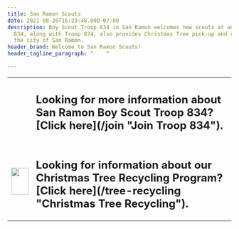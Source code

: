 ```yaml
---
title: San Ramon Scouts
date: 2021-08-26T16:23:48.000-07:00
description: Boy Scout Troop 834 in San Ramon welcomes new scouts at any time of year.  Troop
  834, along with Troop 874, also provides Christmas Tree pick-up and recycling to
  the city of San Ramon.
header_brand: Welcome to San Ramon Scouts!
header_tagline_paragraph: "    "

---
```

<table col=2>
  <tr><td></td>
    <td><h2>Looking for more information about San Ramon Boy Scout Troop 834?  [Click here](/join "Join Troop 834").</h2></td>
  </tr>


 <tr><td><img src="/treerecycling.jpg" height="60" width=40></td>
<td><h2>Looking for information about our Christmas Tree Recycling Program?  [Click here](/tree-recycling "Christmas Tree Recycling").</h2></td></tr>
  </table>
